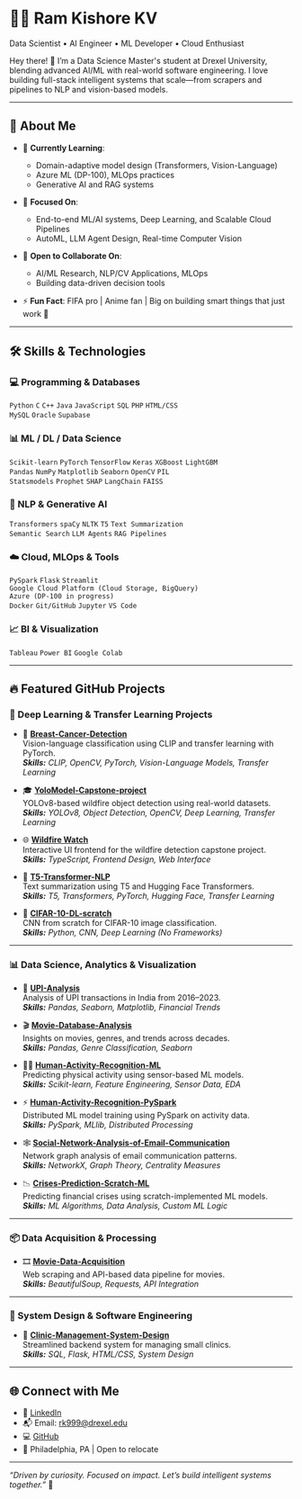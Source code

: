 # 👨‍💻 Ram Kishore KV  
Data Scientist • AI Engineer • ML Developer • Cloud Enthusiast  

Hey there! 👋 I’m a Data Science Master's student at Drexel University, blending advanced AI/ML with real-world software engineering. I love building full-stack intelligent systems that scale—from scrapers and pipelines to NLP and vision-based models.

---

## 🚀 About Me

- 🌱 **Currently Learning**:  
  - Domain-adaptive model design (Transformers, Vision-Language)  
  - Azure ML (DP-100), MLOps practices  
  - Generative AI and RAG systems  

- 🔭 **Focused On**:  
  - End-to-end ML/AI systems, Deep Learning, and Scalable Cloud Pipelines  
  - AutoML, LLM Agent Design, Real-time Computer Vision  

- 👯 **Open to Collaborate On**:  
  - AI/ML Research, NLP/CV Applications, MLOps  
  - Building data-driven decision tools  

- ⚡ **Fun Fact**: FIFA pro | Anime fan | Big on building smart things that just work 🚀

---

## 🛠️ Skills & Technologies

### 💻 Programming & Databases  
`Python` `C` `C++` `Java` `JavaScript` `SQL` `PHP` `HTML/CSS`  
`MySQL` `Oracle` `Supabase`

### 📊 ML / DL / Data Science  
`Scikit-learn` `PyTorch` `TensorFlow` `Keras` `XGBoost` `LightGBM`  
`Pandas` `NumPy` `Matplotlib` `Seaborn` `OpenCV` `PIL`  
`Statsmodels` `Prophet` `SHAP` `LangChain` `FAISS`

### 🧠 NLP & Generative AI  
`Transformers` `spaCy` `NLTK` `T5` `Text Summarization`  
`Semantic Search` `LLM Agents` `RAG Pipelines`

### ☁️ Cloud, MLOps & Tools  
`PySpark` `Flask` `Streamlit`  
`Google Cloud Platform (Cloud Storage, BigQuery)`  
`Azure (DP-100 in progress)`  
`Docker` `Git/GitHub` `Jupyter` `VS Code`

### 📈 BI & Visualization  
`Tableau` `Power BI` `Google Colab`  

---

## 🔥 Featured GitHub Projects

### 🤖 Deep Learning & Transfer Learning Projects

- 🧠 **[Breast-Cancer-Detection](https://github.com/RamKishoreKV/Breast-Cancer-Detection)**  
  Vision-language classification using CLIP and transfer learning with PyTorch.  
  _**Skills:** CLIP, OpenCV, PyTorch, Vision-Language Models, Transfer Learning_

- 🎓 **[YoloModel-Capstone-project](https://github.com/RamKishoreKV/YoloModel-Capstone-project)**  
  YOLOv8-based wildfire object detection using real-world datasets.  
  _**Skills:** YOLOv8, Object Detection, OpenCV, Deep Learning, Transfer Learning_

- 🌐 **[Wildfire Watch](https://github.com/RamKishoreKV/Wildfare)**  
  Interactive UI frontend for the wildfire detection capstone project.  
  _**Skills:** TypeScript, Frontend Design, Web Interface_

- 📝 **[T5-Transformer-NLP](https://github.com/RamKishoreKV/T5-Transformer-NLP)**  
  Text summarization using T5 and Hugging Face Transformers.  
  _**Skills:** T5, Transformers, PyTorch, Hugging Face, Transfer Learning_

- 🧠 **[CIFAR-10-DL-scratch](https://github.com/RamKishoreKV/CIFAR-10-DL-scratch)**  
  CNN from scratch for CIFAR-10 image classification.  
  _**Skills:** Python, CNN, Deep Learning (No Frameworks)_

---

### 📊 Data Science, Analytics & Visualization

- 💸 **[UPI-Analysis](https://github.com/RamKishoreKV/UPI-Analysis)**  
  Analysis of UPI transactions in India from 2016–2023.  
  _**Skills:** Pandas, Seaborn, Matplotlib, Financial Trends_

- 🎬 **[Movie-Database-Analysis](https://github.com/RamKishoreKV/Movie-Database-Analysis)**  
  Insights on movies, genres, and trends across decades.  
  _**Skills:** Pandas, Genre Classification, Seaborn_

- 🚶‍♂️ **[Human-Activity-Recognition-ML](https://github.com/RamKishoreKV/Human-Activity-Recognition-ML)**  
  Predicting physical activity using sensor-based ML models.  
  _**Skills:** Scikit-learn, Feature Engineering, Sensor Data, EDA_

- ⚡ **[Human-Activity-Recognition-PySpark](https://github.com/RamKishoreKV/Human-Activity-Recognition-PySpark)**  
  Distributed ML model training using PySpark on activity data.  
  _**Skills:** PySpark, MLlib, Distributed Processing_

- 🕸️ **[Social-Network-Analysis-of-Email-Communication](https://github.com/RamKishoreKV/Social-Network-Analysis-of-Email-Communication)**  
  Network graph analysis of email communication patterns.  
  _**Skills:** NetworkX, Graph Theory, Centrality Measures_

- 📉 **[Crises-Prediction-Scratch-ML](https://github.com/RamKishoreKV/Crises-Prediction-Scratch-ML)**  
  Predicting financial crises using scratch-implemented ML models.  
  _**Skills:** ML Algorithms, Data Analysis, Custom ML Logic_

---

### 📦 Data Acquisition & Processing

- 🎞️ **[Movie-Data-Acquisition](https://github.com/RamKishoreKV/Movie-Data-Acquisition)**  
  Web scraping and API-based data pipeline for movies.  
  _**Skills:** BeautifulSoup, Requests, API Integration_

---

### 🏥 System Design & Software Engineering

- 🏥 **[Clinic-Management-System-Design](https://github.com/RamKishoreKV/Clinic-Management-System-Design)**  
  Streamlined backend system for managing small clinics.  
  _**Skills:** SQL, Flask, HTML/CSS, System Design_

---

## 🌐 Connect with Me

- 🔗 [LinkedIn](https://www.linkedin.com/in/ram-kishore-kv-819b1229a)  
- 📬 Email: rk999@drexel.edu  
- 💻 [GitHub](https://github.com/RamKishoreKV)  
- 📍 Philadelphia, PA | Open to relocate

---

_“Driven by curiosity. Focused on impact. Let’s build intelligent systems together.”_ 🚀
